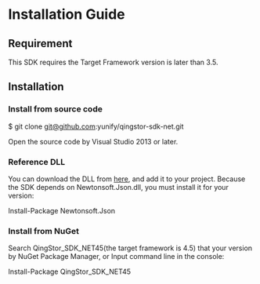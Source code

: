 # Installation Guide

## Requirement

This SDK requires the Target Framework version is later than 3.5.   

## Installation

### Install from source code

$ git clone git@github.com:yunify/qingstor-sdk-net.git

Open the source code by Visual Studio 2013 or later.

### Reference DLL

You can download the DLL from [here](https://github.com/yunify/qingstor-sdk-net/releases), and add it to your project. 
Because the SDK depends on Newtonsoft.Json.dll, you must install it for your version:

Install-Package Newtonsoft.Json 

### Install from NuGet

Search QingStor_SDK_NET45(the target framework is 4.5) that your version by NuGet Package Manager, or Input command line in the console:

Install-Package QingStor_SDK_NET45

